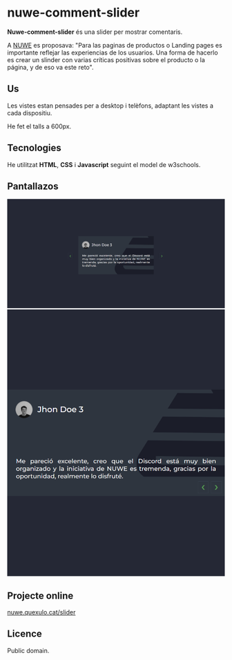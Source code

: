# **nuwe-comment-slider**


**Nuwe-comment-slider** és una slider per mostrar comentaris.

A [NUWE](https://nuwe.io/dev/challenges/comment-slider) es proposava: "Para las paginas de productos o Landing pages es importante reflejar las experiencias de los usuarios. Una forma de hacerlo es crear un slinder con varias críticas positivas sobre el producto o la página, y de eso va este reto".

## Us

Les vistes estan pensades per a desktop i telèfons, adaptant les vistes a cada dispositiu.

He fet el talls a 600px. 


## Tecnologies

He utilitzat **HTML**, **CSS** i **Javascript** seguint el model de w3schools.

## Pantallazos

![desktop](/img/slider-desktop.png)
![phone](/img/slider-phone.png)


## Projecte online

[nuwe.quexulo.cat/slider](https://nuwe.quexulo.cat/slider)

## Licence

Public domain.
